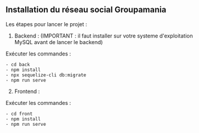 ## Installation du réseau social Groupamania

Les étapes pour lancer le projet :

1. Backend :
   (IMPORTANT : il faut installer sur votre systeme d'exploitation MySQL avant de lancer le backend)

Exécuter les commandes :

```
- cd back
- npm install
- npx sequelize-cli db:migrate
- npm run serve
```

2. Frontend :

Exécuter les commandes :

```
- cd front
- npm install
- npm run serve
```
